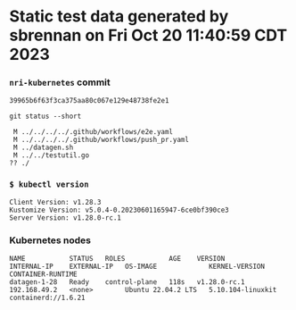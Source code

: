 # Static test data generated by sbrennan on Fri Oct 20 11:40:59 CDT 2023

### `nri-kubernetes` commit
```
39965b6f63f3ca375aa80c067e129e48738fe2e1
```

`git status --short`

```
 M ../../../../.github/workflows/e2e.yaml
 M ../../../../.github/workflows/push_pr.yaml
 M ../datagen.sh
 M ../../testutil.go
?? ./
```

### `$ kubectl version`
```
Client Version: v1.28.3
Kustomize Version: v5.0.4-0.20230601165947-6ce0bf390ce3
Server Version: v1.28.0-rc.1
```

### Kubernetes nodes
```
NAME           STATUS   ROLES           AGE    VERSION        INTERNAL-IP    EXTERNAL-IP   OS-IMAGE             KERNEL-VERSION      CONTAINER-RUNTIME
datagen-1-28   Ready    control-plane   118s   v1.28.0-rc.1   192.168.49.2   <none>        Ubuntu 22.04.2 LTS   5.10.104-linuxkit   containerd://1.6.21
```
